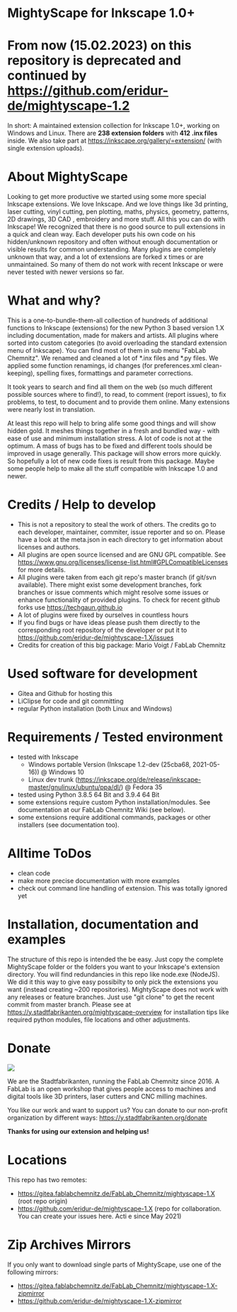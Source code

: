 # MightyScape for Inkscape 1.0+

# From now (15.02.2023) on this repository is deprecated and continued by https://github.com/eridur-de/mightyscape-1.2

In short: A maintained extension collection for Inkscape 1.0+, working on Windows and Linux. There are **238 extension folders** with **412 .inx files** inside. We also take part at https://inkscape.org/gallery/=extension/ (with single extension uploads).

# About MightyScape

Looking to get more productive we started using some more special Inkscape extensions. We love Inkscape. And we love things like 3d printing, laser cutting, vinyl cutting, pen plotting, maths, physics, geometry, patterns, 2D drawings, 3D CAD , embroidery and more stuff. All this you can do with Inkscape! We recognized that there is no good source to pull extensions in a quick and clean way. Each developer puts his own code on his hidden/unknown repository and often without enough documentation or visible results for common understanding. Many plugins are completely unknown that way, and a lot of extensions are forked x times or are unmaintained. So many of them do not work with recent Inkscape or were never tested with newer versions so far.

# What and why?

This is a one-to-bundle-them-all collection of hundreds of additional functions to Inkscape (extensions) for the new Python 3 based version 1.X including documentation, made  for makers and artists. All plugins where sorted into custom categories  (to avoid overloading the standard extension menu of Inkscape). You can find most of them in sub menu "FabLab Chemnitz". We renamed and cleaned a lot of *.inx files and *.py files. We applied some function renamings, id changes (for preferences.xml clean-keeping), spelling fixes, formattings and parameter corrections.

It took years to search and find all them on the web (so much different possible sources where to find!), to read, to comment (report issues), to fix problems, to test, to document and to provide them online. Many extensions were nearly lost in translation.

At least this repo will help to bring alife some good things and will show hidden gold. It meshes things together in a fresh and bundled way - with ease of use and minimum installation stress. A lot of code is not at the optimum. A mass of bugs has to be fixed and different tools should be improved in usage generally. This package will show errors more quickly. So hopefully a lot of new code fixes is result from this package. Maybe some people help to make all the stuff compatible with Inkscape 1.0 and newer.

# Credits / Help to develop

   * This is not a repository to steal the work of others. The credits go to each developer, maintainer, commiter, issue reporter and so on. Please have a look at the meta.json in each directory to get information about licenses and authors.
   * All plugins are open source licensed and are GNU GPL compatible. See https://www.gnu.org/licenses/license-list.html#GPLCompatibleLicenses for more details.
   * All plugins were taken from each git repo's master branch (if git/svn available). There might exist some development branches, fork branches or issue comments which might resolve some issues or enhance functionality of provided plugins. To check for recent github forks use https://techgaun.github.io
   * A lot of plugins were fixed by ourselves in countless hours
   * If you find bugs or have ideas please push them directly to the corresponding root repository of the developer or put it to https://github.com/eridur-de/mightyscape-1.X/issues
   * Credits for creation of this big package: Mario Voigt / FabLab Chemnitz

# Used software for development

   * Gitea and Github for hosting this
   * LiClipse for code and git committing
   * regular Python installation (both Linux and Windows)

# Requirements / Tested environment

   * tested with Inkscape
       * Windows portable Version (Inkscape 1.2-dev (25cba68, 2021-05-16)) @ Windows 10
       * Linux dev trunk (https://inkscape.org/de/release/inkscape-master/gnulinux/ubuntu/ppa/dl/) @ Fedora 35
   * tested using Python 3.8.5 64 Bit and 3.9.4 64 Bit
   * some extensions require custom Python installation/modules. See documentation at our FabLab Chemnitz Wiki (see below).
   * some extensions require additional commands, packages or other installers (see documentation too).

# Alltime ToDos

  * clean code
  * make more precise documentation with more examples
  * check out command line handling of extension. This was totally ignored yet

# Installation, documentation and examples

The structure of this repo is intended the be easy. Just copy the complete MightyScape folder or the folders you want to your Inkscape's extension directory. You will find redundancies in this repo like node.exe (NodeJS). We did it this way to give easy possibilty to only pick the extensions you want (instead creating ~200 repositories). MightyScape does not work with any releases or feature branches. Just use "git clone" to get the recent commit from master branch. Please see at https://y.stadtfabrikanten.org/mightyscape-overview for installation tips like required python modules, file locations and other adjustments.

# Donate

<img src="./extensions/fablabchemnitz/000_about_fablabchemnitz.svg">

We are the Stadtfabrikanten, running the FabLab Chemnitz since 2016. A FabLab is an open workshop that gives people access to machines and digital tools like 3D printers, laser cutters and CNC milling machines.

You like our work and want to support us? You can donate to our non-profit organization by different ways:
https://y.stadtfabrikanten.org/donate

**Thanks for using our extension and helping us!**

# Locations

This repo has two remotes:
* https://gitea.fablabchemnitz.de/FabLab_Chemnitz/mightyscape-1.X (root repo origin)
* https://github.com/eridur-de/mightyscape-1.X (repo for collaboration. You can create your issues here. Acti e since May 2021)

# Zip Archives Mirrors

If you only want to download single parts of MightyScape, use one of the following mirrors:
* https://gitea.fablabchemnitz.de/FabLab_Chemnitz/mightyscape-1.X-zipmirror
* https://github.com/eridur-de/mightyscape-1.X-zipmirror
